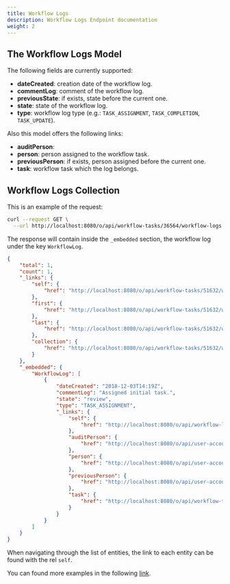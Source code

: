 ```yaml
---
title: Workflow Logs
description: Workflow Logs Endpoint documentation
weight: 2
---
```


## The Workflow Logs Model

The following fields are currently supported:

* **dateCreated**: creation date of the workflow log.
* **commentLog**: comment of the workflow log.
* **previousState**: if exists, state before the current one.
* **state**: state of the workflow log.
* **type**: workflow log type (e.g.: `TASK_ASSIGNMENT`, `TASK_COMPLETION`, `TASK_UPDATE`).

Also this model offers the following links:

* **auditPerson**: 
* **person**: person assigned to the workflow task.
* **previousPerson**: if exists, person assigned before the current one.
* **task**: workflow task which the log belongs.

## Workflow Logs Collection

This is an example of the request: 

```bash
curl --request GET \
  --url http://localhost:8080/o/api/workflow-tasks/36564/workflow-logs 
```

The response will contain inside the `_embedded` section, the workflow log under the key `WorkflowLog`.

```json
{
    "total": 1,
    "count": 1,
    "_links": {
        "self": {
            "href": "http://localhost:8080/o/api/workflow-tasks/51632/workflow-logs?page=1&per_page=30"
        },
        "first": {
            "href": "http://localhost:8080/o/api/workflow-tasks/51632/workflow-logs?page=1&per_page=30"
        },
        "last": {
            "href": "http://localhost:8080/o/api/workflow-tasks/51632/workflow-logs?page=1&per_page=30"
        },
        "collection": {
            "href": "http://localhost:8080/o/api/workflow-tasks/51632/workflow-logs"
        }
    },
    "_embedded": {
        "WorkflowLog": [
            {
                "dateCreated": "2018-12-03T14:19Z",
                "commentLog": "Assigned initial task.",
                "state": "review",
                "type": "TASK_ASSIGNMENT",
                "_links": {
                    "self": {
                        "href": "http://localhost:8080/o/api/workflow-logs/51641"
                    },
                    "auditPerson": {
                        "href": "http://localhost:8080/o/api/user-account/20139"
                    },
                    "person": {
                        "href": "http://localhost:8080/o/api/user-account/0"
                    },
                    "previousPerson": {
                        "href": "http://localhost:8080/o/api/user-account/0"
                    },
                    "task": {
                        "href": "http://localhost:8080/o/api/workflow-tasks/51632"
                    }
                }
            }
        ]
    }
}
```

When navigating through the list of entities, the link to each entity can be found with the rel `self`.

You can found more examples in the following [link](/docs/my-user-account/workflow-tasks/workflow-logs/examples.html).